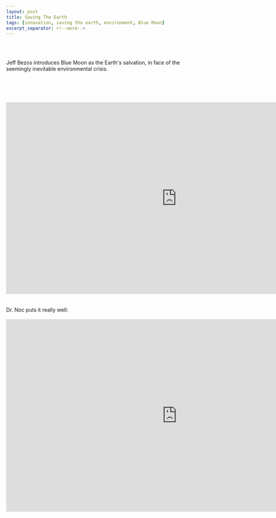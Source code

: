 ```yaml
---
layout: post
title: Saving The Earth
tags: [innovation, saving the earth, environment, Blue Moon]
excerpt_separator: <!--more-->
---
```


<br> <br> 

Jeff Bezos introduces Blue Moon as the Earth's salvation, in face of the seemingly inevitable  environmental crisis. 

<!--more-->

<br>
<br>
<br>
<br>

<div class="embed-container">
<iframe width="923" height="519" src="https://www.youtube.com/embed/XfdBZdL8_nc" title="YouTube video player" frameborder="0" allow="accelerometer; autoplay; clipboard-write; encrypted-media; gyroscope; picture-in-picture" allowfullscreen></iframe>
</div>
<br><br>
Dr. Noc puts it really well:
<br><br>

<iframe width="926" height="521" src="https://www.youtube.com/embed/s2FBjJQYsqY" title="YouTube video player" frameborder="0" allow="accelerometer; autoplay; clipboard-write; encrypted-media; gyroscope; picture-in-picture" allowfullscreen></iframe>

<br>
<br>
<br>
<br>
<br>
<br>
<br>
<br>
<br>
